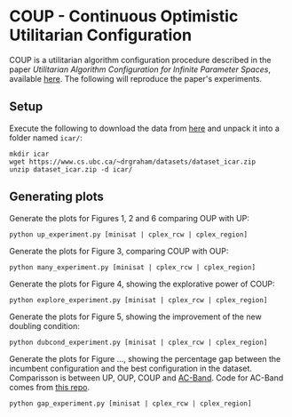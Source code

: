 # COUP - Continuous Optimistic Utilitarian Configuration

COUP is a utilitarian algorithm configuration procedure described in the paper *Utilitarian Algorithm Configuration for Infinite Parameter Spaces*, available [here](https://arxiv.org/abs/2405.18246). The following will reproduce the paper's experiments. 

## Setup

Execute the following to download the data from [here](https://www.cs.ubc.ca/~drgraham/datasets.html) and unpack it into a folder named `icar/`:
```
mkdir icar
wget https://www.cs.ubc.ca/~drgraham/datasets/dataset_icar.zip
unzip dataset_icar.zip -d icar/
```

## Generating plots

Generate the plots for Figures 1, 2 and 6 comparing OUP with UP:
```
python up_experiment.py [minisat | cplex_rcw | cplex_region]
```

Generate the plots for Figure 3, comparing COUP with OUP:
```
python many_experiment.py [minisat | cplex_rcw | cplex_region]
```

Generate the plots for Figure 4, showing the explorative power of COUP:
```
python explore_experiment.py [minisat | cplex_rcw | cplex_region]
```

Generate the plots for Figure 5, showing the improvement of the new doubling condition:
```
python dubcond_experiment.py [minisat | cplex_rcw | cplex_region]
```

Generate the plots for Figure ..., showing the percentage gap between the incumbent configuration and the best configuration in the dataset. Comparisson is between UP, OUP, COUP and [AC-Band](https://arxiv.org/abs/2212.00333). Code for AC-Band comes from [this repo](https://github.com/DOTBielefeld/ACBand).
```
python gap_experiment.py [minisat | cplex_rcw | cplex_region]
```


